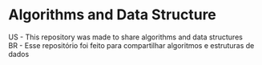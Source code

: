 # Algorithms and Data Structure
US - This repository was made to share algorithms and data structures<br>
BR - Esse repositório foi feito para compartilhar algoritmos e estruturas de dados
